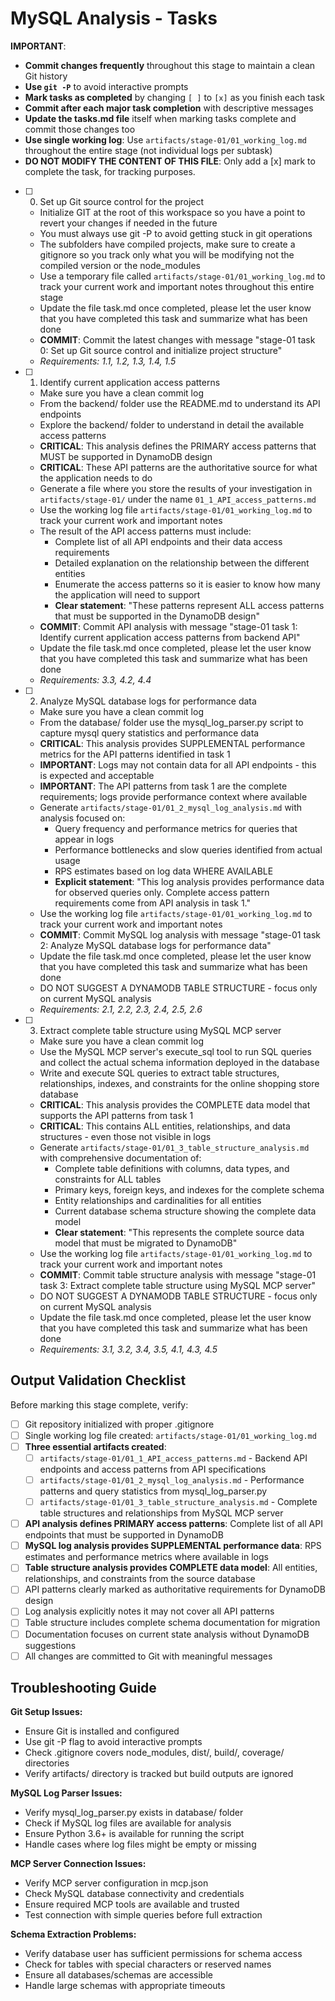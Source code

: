 # MySQL Analysis - Tasks

**IMPORTANT**: 
- **Commit changes frequently** throughout this stage to maintain a clean Git history
- **Use `git -P`** to avoid interactive prompts
- **Mark tasks as completed** by changing `[ ]` to `[x]` as you finish each task
- **Commit after each major task completion** with descriptive messages
- **Update the tasks.md file** itself when marking tasks complete and commit those changes too
- **Use single working log**: Use `artifacts/stage-01/01_working_log.md` throughout the entire stage (not individual logs per subtask)
- **DO NOT MODIFY THE CONTENT OF THIS FILE**: Only add a [x] mark to complete the task, for tracking purposes.
- [ ] 0. Set up Git source control for the project
  - Initialize GIT at the root of this workspace so you have a point to revert your changes if needed in the future
  - You must always use git -P to avoid getting stuck in git operations
  - The subfolders have compiled projects, make sure to create a gitignore so you track only what you will be modifying not the compiled version or the node_modules
  - Use a temporary file called `artifacts/stage-01/01_working_log.md` to track your current work and important notes throughout this entire stage
  - Update the file task.md once completed, please let the user know that you have completed this task and summarize what has been done
  - **COMMIT**: Commit the latest changes with message "stage-01 task 0: Set up Git source control and initialize project structure"
  - _Requirements: 1.1, 1.2, 1.3, 1.4, 1.5_

- [ ] 1. Identify current application access patterns
  - Make sure you have a clean commit log
  - From the backend/ folder use the README.md to understand its API endpoints
  - Explore the backend/ folder to understand in detail the available access patterns
  - **CRITICAL**: This analysis defines the PRIMARY access patterns that MUST be supported in DynamoDB design
  - **CRITICAL**: These API patterns are the authoritative source for what the application needs to do
  - Generate a file where you store the results of your investigation in `artifacts/stage-01/` under the name `01_1_API_access_patterns.md`
  - Use the working log file `artifacts/stage-01/01_working_log.md` to track your current work and important notes
  - The result of the API access patterns must include:
    - Complete list of all API endpoints and their data access requirements
    - Detailed explanation on the relationship between the different entities
    - Enumerate the access patterns so it is easier to know how many the application will need to support
    - **Clear statement**: "These patterns represent ALL access patterns that must be supported in the DynamoDB design"
  - **COMMIT**: Commit API analysis with message "stage-01 task 1: Identify current application access patterns from backend API"
  - Update the file task.md once completed, please let the user know that you have completed this task and summarize what has been done
  - _Requirements: 3.3, 4.2, 4.4_

- [ ] 2. Analyze MySQL database logs for performance data
  - Make sure you have a clean commit log
  - From the database/ folder use the mysql_log_parser.py script to capture mysql query statistics and performance data
  - **CRITICAL**: This analysis provides SUPPLEMENTAL performance metrics for the API patterns identified in task 1
  - **IMPORTANT**: Logs may not contain data for all API endpoints - this is expected and acceptable
  - **IMPORTANT**: The API patterns from task 1 are the complete requirements; logs provide performance context where available
  - Generate `artifacts/stage-01/01_2_mysql_log_analysis.md` with analysis focused on:
    - Query frequency and performance metrics for queries that appear in logs
    - Performance bottlenecks and slow queries identified from actual usage
    - RPS estimates based on log data WHERE AVAILABLE
    - **Explicit statement**: "This log analysis provides performance data for observed queries only. Complete access pattern requirements come from API analysis in task 1."
  - Use the working log file `artifacts/stage-01/01_working_log.md` to track your current work and important notes
  - **COMMIT**: Commit MySQL log analysis with message "stage-01 task 2: Analyze MySQL database logs for performance data"
  - Update the file task.md once completed, please let the user know that you have completed this task and summarize what has been done
  - DO NOT SUGGEST A DYNAMODB TABLE STRUCTURE - focus only on current MySQL analysis
  - _Requirements: 2.1, 2.2, 2.3, 2.4, 2.5, 2.6_

- [ ] 3. Extract complete table structure using MySQL MCP server
  - Make sure you have a clean commit log
  - Use the MySQL MCP server's execute_sql tool to run SQL queries and collect the actual schema information deployed in the database
  - Write and execute SQL queries to extract table structures, relationships, indexes, and constraints for the online shopping store database
  - **CRITICAL**: This analysis provides the COMPLETE data model that supports the API patterns from task 1
  - **CRITICAL**: This contains ALL entities, relationships, and data structures - even those not visible in logs
  - Generate `artifacts/stage-01/01_3_table_structure_analysis.md` with comprehensive documentation of:
    - Complete table definitions with columns, data types, and constraints for ALL tables
    - Primary keys, foreign keys, and indexes for the complete schema
    - Entity relationships and cardinalities for all entities
    - Current database schema structure showing the complete data model
    - **Clear statement**: "This represents the complete source data model that must be migrated to DynamoDB"
  - Use the working log file `artifacts/stage-01/01_working_log.md` to track your current work and important notes
  - **COMMIT**: Commit table structure analysis with message "stage-01 task 3: Extract complete table structure using MySQL MCP server"
  - DO NOT SUGGEST A DYNAMODB TABLE STRUCTURE - focus only on current MySQL analysis
  - Update the file task.md once completed, please let the user know that you have completed this task and summarize what has been done
  - _Requirements: 3.1, 3.2, 3.4, 3.5, 4.1, 4.3, 4.5_

## Output Validation Checklist

Before marking this stage complete, verify:
- [ ] Git repository initialized with proper .gitignore
- [ ] Single working log file created: `artifacts/stage-01/01_working_log.md`
- [ ] **Three essential artifacts created**:
  - [ ] `artifacts/stage-01/01_1_API_access_patterns.md` - Backend API endpoints and access patterns from API specifications
  - [ ] `artifacts/stage-01/01_2_mysql_log_analysis.md` - Performance patterns and query statistics from mysql_log_parser.py
  - [ ] `artifacts/stage-01/01_3_table_structure_analysis.md` - Complete table structures and relationships from MySQL MCP server
- [ ] **API analysis defines PRIMARY access patterns**: Complete list of all API endpoints that must be supported in DynamoDB
- [ ] **MySQL log analysis provides SUPPLEMENTAL performance data**: RPS estimates and performance metrics where available in logs
- [ ] **Table structure analysis provides COMPLETE data model**: All entities, relationships, and constraints from the source database
- [ ] API patterns clearly marked as authoritative requirements for DynamoDB design
- [ ] Log analysis explicitly notes it may not cover all API patterns
- [ ] Table structure includes complete schema documentation for migration
- [ ] Documentation focuses on current state analysis without DynamoDB suggestions
- [ ] All changes are committed to Git with meaningful messages

## Troubleshooting Guide

**Git Setup Issues:**
- Ensure Git is installed and configured
- Use git -P flag to avoid interactive prompts
- Check .gitignore covers node_modules, dist/, build/, coverage/ directories
- Verify artifacts/ directory is tracked but build outputs are ignored

**MySQL Log Parser Issues:**
- Verify mysql_log_parser.py exists in database/ folder
- Check if MySQL log files are available for analysis
- Ensure Python 3.6+ is available for running the script
- Handle cases where log files might be empty or missing

**MCP Server Connection Issues:**
- Verify MCP server configuration in mcp.json
- Check MySQL database connectivity and credentials
- Ensure required MCP tools are available and trusted
- Test connection with simple queries before full extraction

**Schema Extraction Problems:**
- Verify database user has sufficient permissions for schema access
- Check for tables with special characters or reserved names
- Ensure all databases/schemas are accessible
- Handle large schemas with appropriate timeouts